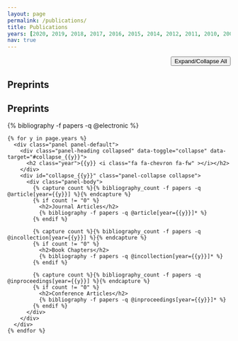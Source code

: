 ```yaml
---
layout: page
permalink: /publications/
title: Publications
years: [2020, 2019, 2018, 2017, 2016, 2015, 2014, 2012, 2011, 2010, 2009, 2008, 2007, 2006, 2004]
nav: true
---
```

<!-- _pages/publications.md -->
<div class="publications">

  <p style="text-align:right"><button class="btn btn-expand" type="button">Expand/Collapse All</button></p>
  <div class="panel-group">
    <div class="panel panel-default">
      <div class="panel-heading collapsed" data-toggle="collapse" data-target="#collapse_pre">
        <h2 class="year">Preprints <i class="fa fa-chevron fa-fw" ></i></h2>
      </div>
      <div id="collapse_pre" class="panel-collapse collapse">
        <h2>Preprints</h2>
        <div class="panel-body">{% bibliography -f papers -q @electronic %}</div>
      </div>
    </div>

    {% for y in page.years %}
      <div class="panel panel-default">
        <div class="panel-heading collapsed" data-toggle="collapse" data-target="#collapse_{{y}}">
          <h2 class="year">{{y}} <i class="fa fa-chevron fa-fw" ></i></h2>
        </div>
        <div id="collapse_{{y}}" class="panel-collapse collapse">
          <div class="panel-body">
            {% capture count %}{% bibliography_count -f papers -q @article[year={{y}}] %}{% endcapture %}
            {% if count != "0" %}
              <h2>Journal Articles</h2>
              {% bibliography -f papers -q @article[year={{y}}]* %}
            {% endif %}

            {% capture count %}{% bibliography_count -f papers -q @incollection[year={{y}}] %}{% endcapture %}
            {% if count != "0" %}
              <h2>Book Chapters</h2>
              {% bibliography -f papers -q @incollection[year={{y}}]* %}
            {% endif %}

            {% capture count %}{% bibliography_count -f papers -q @inproceedings[year={{y}}] %}{% endcapture %}
            {% if count != "0" %}
              <h2>Conference Articles</h2>
              {% bibliography -f papers -q @inproceedings[year={{y}}]* %}
            {% endif %}
          </div>
        </div>  
      </div>
    {% endfor %}

  </div>

</div>
